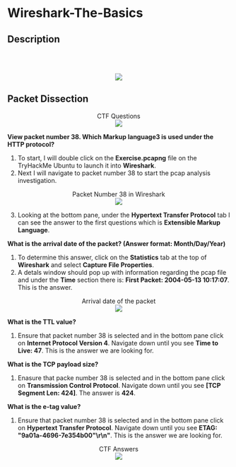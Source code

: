 # Wireshark-The-Basics

<h2>Description</h2>

<br />

<p align="center">
<br/>
<img src="https://i.imgur.com/rzicTZa.png"/>

<h2>Packet Dissection</h2>

<p align="center">
CTF Questions <br/>
<img src="https://i.imgur.com/yQdYmTi.png"/>

**View packet number 38. Which Markup language3 is used under the HTTP protocol?**
1. To start, I will double click on the **Exercise.pcapng** file on the TryHackMe Ubuntu to launch it into **Wireshark**.
2. Next I will navigate to packet number 38 to start the pcap analysis investigation.

<p align="center">
Packet Number 38 in Wireshark <br/>
<img src="https://i.imgur.com/WflYxqR.png"/>

3. Looking at the bottom pane, under the **Hypertext Transfer Protocol** tab I can see the answer to the first questions which is **Extensible Markup Language**.

**What is the arrival date of the packet? (Answer format: Month/Day/Year)**
1. To determine this answer, click on the **Statistics** tab at the top of **Wireshark** and select **Capture File Properties**.
2. A detals window should pop up with information regarding the pcap file and under the **Time** section there is: **First Packet: 2004-05-13 10:17:07**. This is the answer.

<p align="center">
Arrival date of the packet <br/>
<img src="https://i.imgur.com/VxaOlrZ.png"/>

**What is the TTL value?**
1. Ensure that packet number 38 is selected and in the bottom pane click on **Internet Protocol Version 4**. Navigate down until you see **Time to Live: 47**. This is the answer we are looking for. 

**What is the TCP payload size?**
1. Enasure that packe number 38 is selected and in the bottom pane click on **Transmission Control Protocol**. Navigate down until you see **[TCP Segment Len: 424]**. The answer is **424**.

**What is the e-tag value?**
1. Ensure that packet number 38 is selected and in the bottom pane click on **Hypertext Transfer Protocol**. Navigate down until you see **ETAG: "9a01a-4696-7e354b00"\r\n"**. This is the answer we are looking for.

<p align="center">
CTF Answers <br/>
<img src="https://i.imgur.com/MuCYFkj.png"/>


